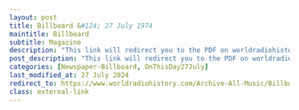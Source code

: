 ```yaml
---
layout: post
title: Billboard &#124; 27 July 1974
maintitle: Billboard
subtitle: Magazine
description: "This link will redirect you to the PDF on worldradiohistory.com page 104 of the PDF shows Lena was at 91 in the charts with her single Ma! (He's Making Eyes at me)."
post_description: "This link will redirect you to the PDF on worldradiohistory.com page 104 of the PDF shows Lena was at 91 in the charts with her single Ma! (He's Making Eyes at me)."
categories: [Newspaper-Billboard, OnThisDay27July]
last_modified_at: 27 July 2024
redirect_to: https://www.worldradiohistory.com/Archive-All-Music/Billboard/70s/1974/Billboard%201974-07-27.pdf#page=104
class: external-link
---
```


